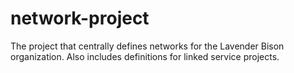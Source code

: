 # network-project

The project that centrally defines networks for the Lavender Bison organization. 
Also includes definitions for linked service projects.